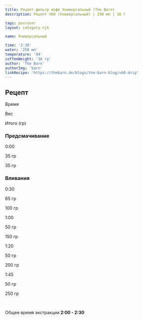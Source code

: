 ```yaml
---
title: Рецепт фильтр кофе Универсальный (The Barn)
description: Рецепт V60 (Универсальный) | 250 мл | 16 г

tags: pourover
layout: category.njk

name: Универсальный

time: '2:30'
water: '250 мл'
temperature: '94'
coffeeWeight: '16 гр'
author: 'The Barn'
authorImg: 'barn'
linkRecipe: 'https://thebarn.de/blogs/the-barn-blog/v60-drip'
---
```


## Рецепт


<div class="time-line">

Время

Вес

Итого (гр)

</div>

### Предсмачивание

<div class="time-line">

0:00

35 гр

35 гр

</div>

### Вливания

<div class="time-line">

0:30

65 гр

100 гр

</div>

<div class="time-line">

1:00

50 гр

150 гр

</div>

<div class="time-line">

1:20

50 гр

200 гр

</div>

<div class="time-line">

1:45

50 гр

250 гр

</div>

<br>

Общее время экстракции __2:00 - 2:30__

<br>



